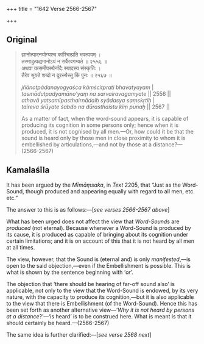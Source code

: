 +++
title = "1642 Verse 2566-2567"

+++
## Original 
>
> ज्ञानोत्पादनयोग्यश्च कांश्चित्प्रति भवत्ययम् ।  
> तस्मादुत्पद्यमानोऽयं न सर्वैरवगम्यते ॥ २५५६ ॥  
> अथवा यत्समीपस्थैर्नादैः स्यादस्य संस्कृतिः ।  
> तैरेव श्रूयते शब्दो न दूरस्थैस्तु किं पुनः ॥ २५६७ ॥ 
>
> *jñānotpādanayogyaśca kāṃścitprati bhavatyayam* \|  
> *tasmādutpadyamāno'yaṃ na sarvairavagamyate* \|\| 2556 \|\|  
> *athavā yatsamīpasthairnādaiḥ syādasya saṃskṛtiḥ* \|  
> *taireva śrūyate śabdo na dūrasthaistu kiṃ punaḥ* \|\| 2567 \|\| 
>
> As a matter of fact, when the word-sound appears, it is capable of producing its cognition in some persons only; hence when it is produced, it is not cognised by all men.—Or, how could it be that the sound is heard only by those men in close proximity to whom it is embellished by articulations,—and not by those at a distance?—(2566-2567)



## Kamalaśīla

It has been argued by the *Mīmāṃsaka*, in *Text* 2205, that “Just as the Word-Sound, though produced and appearing equally with regard to all men, etc. etc.”

The answer to this is as follows:—[*see verses 2566-2567 above*]

What has been urged does not affect the view that *Word-Sounds* are *produced* (not eternal). Because whenever a Word-Sound is produced by its cause, it is produced as capable of bringing about its cognition under certain limitations; and it is on account of this that it is not heard by all men at all times.

The view, however, that the Sound is (eternal and) is only *manifested*,—is open to the said objection,—even if the Embellishment is possible. This is what is shown by the sentence beginning with ‘*or*’.

The objection that ‘there should be hearing of far-off sound also’ is applicable, not only to the view that the Word-Sound is endowed, by its very nature, with the capacity to produce its cognition,—but it is also applicable to the view that there is Embellishment (of the Word-Sound). Hence this has been set forth as another alternative view—‘*Why it is not heard by persons at a distance*?’—‘is heard’ is to be construed here. What is meant is that it should certainly be heard.—(2566-2567)

The same idea is further clarified:—[*see verse 2568 next*]


